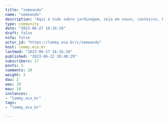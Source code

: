 ```yaml
---
title: "semeando" 
name: "semeando"
description: "Aqui é tudo sobre jardinagem, seja em vasos, canteiros, hortas e enfim! "
type: community
date: "2023-06-27 16:16:10"
draft: false
nsfw: false
actor_id: "https://lemmy.eco.br/c/semeando"
host: lemmy.eco.br
lastmod: "2023-06-27 16:16:10"
published: "2023-06-22 20:48:29"
subscribers: 17
posts: 3
comments: 20
weight: 3
dau: 2
wau: 10
mau: 10
instances:
- "lemmy_eco_br"
tags: 
- "lemmy_eco_br"

---
```

